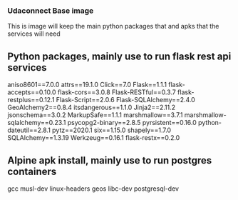### Udaconnect Base image
This is image will keep the main python packages that and apks that the services will need

## Python packages, mainly use to run flask rest api services 
aniso8601==7.0.0
attrs==19.1.0
Click==7.0
Flask==1.1.1
flask-accepts==0.10.0
flask-cors==3.0.8
Flask-RESTful==0.3.7
flask-restplus==0.12.1
Flask-Script==2.0.6
Flask-SQLAlchemy==2.4.0
GeoAlchemy2==0.8.4
itsdangerous==1.1.0
Jinja2==2.11.2
jsonschema==3.0.2
MarkupSafe==1.1.1
marshmallow==3.7.1
marshmallow-sqlalchemy==0.23.1
psycopg2-binary==2.8.5
pyrsistent==0.16.0
python-dateutil==2.8.1
pytz==2020.1
six==1.15.0
shapely==1.7.0
SQLAlchemy==1.3.19
Werkzeug==0.16.1
flask-restx==0.2.0

## Alpine apk install, mainly use to run postgres containers
gcc 
musl-dev 
linux-headers 
geos 
libc-dev 
postgresql-dev